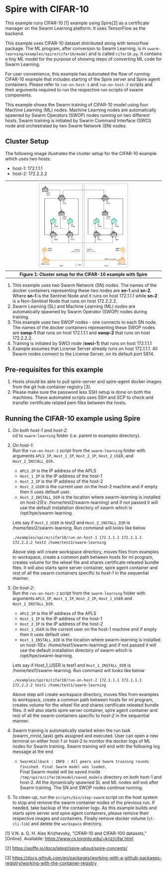 Spire with CIFAR-10
========

This example runs CIFAR-10 [1] example using Spire[2] as a certificate manager on the Swarm Learning platform. It uses TensorFlow as the backend.


This example uses CIFAR-10 dataset distributed along with tensorflow package. The ML program, after conversion to Swarm Learning, is in `swarm-learning/examples/spire/cifar10/model` and is called `cifar10.py`. It contains a tiny ML model for the purpose of showing steps of converting ML code for Swarm Learning. 

For user convenience, this example has automated the flow of running CIFAR-10 example that includes starting of the Spire server and Spire agent containers. Please refer to `run-on-host-1` and `run-on-host-2` scripts and their arguments required to run the respective run scripts of swarm components.

This example shows the Swarm training of CIFAR-10 model using four Machine Learning (ML) nodes. Machine Learning nodes are automatically spawned by Swarm Operators (SWOP) nodes running on two different hosts. Swarm training is initiated by Swarm Command Interface (SWCI) node and orchestrated by two Swarm Network (SN) nodes.

## Cluster Setup

The following image illustrates the cluster setup for the CIFAR-10 example which uses two hosts:  
- host-1: 172.1.1.1
- host-2: 172.2.2.2  


|<img width="60%" height="50%" src="../../figs/spire-cifar-setup.png">|
|:--:|
|<b>Figure 1: Cluster setup for the CIFAR-10 example with Spire</b>|

1. This example uses two Swarm Network (SN) nodes. The names of the docker containers representing these two nodes are **sn-1** and **sn-2**. Where **sn-1** is the Sentinel Node and it runs on host 172.1.1.1 while **sn-2** is a Non-Sentinel Node that runs on host 172.2.2.2.
2. Swarm Learning (SL) and Machine Learning (ML) nodes are automatically spawned by Swarm Operator (SWOP) nodes during training.
3. This example uses two SWOP nodes - one connects to each SN node. The names of the docker containers representing these SWOP nodes are **swop-1** that runs on host 172.1.1.1 and **swop-2** that runs on host 172.2.2.2.
4. Training is initiated by SWCI node (**swci-1**) that runs on host 172.1.1.1
5. Example assumes that License Server already runs on host 172.1.1.1. All Swarm nodes connect to the License Server, on its default port 5814.


## Pre-requisites for this example
1. Hosts should be able to pull spire-server and spire-agent docker images from the git hub container registry [3].
2. Please make sure the password less SSH setup is done on both the machines. These automated scripts uses SSH and SCP to check and transfer certificate related pem files between the hosts.

## Running the CIFAR-10 example using Spire

1. *On both host-1 and host-2*:</br>
   cd to `swarm-learning` folder (i.e. parent to examples directory). 
   
2. *On host-1*:</br>
   Run the `run-on-host-1` script  from the `swarm-learning` folder with arguments `APLS_IP`, `Host_1_IP`, `Host_2_IP`, `Host_2_USER`, and `Host_2_INSTALL_DIR`.
   - `APLS_IP` is the IP address of the APLS
   - `Host_1_IP` is the IP address of the host-1
   - `Host_2_IP` is the IP address of the host-2
   - `Host_2_USER` is the current user on the host-2 machine and if empty then it uses default user. 
   - `Host_2_INSTALL_DIR` is the location where swarm-learning is installed on host-2(Ex: /home/test2/swarm-learning) and if not passed it will use the default installation directory of swarm which is /opt/hpe/swarm-learning.  
   
   Lets say if `Host_2_USER` is test2 and `Host_2_INSTALL_DIR` is /home/test2/swarm-learning. Run command will looks like below 
   ```
   ./examples/spire/cifar10/run-on-host-1 172.1.1.1 172.1.1.1 172.2.2.2 test2 /home/test2/swarm-learning
   ```
   Above step will create workspace directory, moves files from examples to workspace, create a common path between hosts for ml program, creates volume for the wheel file and shares certificate releated bundle files. It will also starts spire server container, spire agent container and rest of all the swarm containers specific to *host-1* in the sequential manner. 
   
3. *On host-2*:</br>
   Run the `run-on-host-2` script  from the `swarm-learning` folder with arguments `APLS_IP`, `Host_1_IP`, `Host_2_IP`, `Host_1_USER` and `Host_1_INSTALL_DIR`.
   - `APLS_IP` is the IP address of the APLS
   - `Host_1_IP` is the IP address of the host-1
   - `Host_2_IP` is the IP address of the host-2
   - `Host_1_USER` is the current user on the host-1 machine and if empty then it uses default user. 
   - `Host_1_INSTALL_DIR` is the location where swarm-learning is installed on host-1(Ex: /home/test1/swarm-learning) and if not passed it will use the default installation directory of swarm which is /opt/hpe/swarm-learning.
   
   Lets say if Host_1_USER is test1 and `Host_1_INSTALL_DIR` is /home/test1/swarm-learning. Run command will looks like below  
   ```
   ./examples/spire/cifar10/run-on-host-2 172.1.1.1 172.1.1.1 172.2.2.2 test1 /home/test1/swarm-learning
   ```
      Above step will create workspace directory, moves files from examples to workspace, create a common path between hosts for ml program, creates volume for the wheel file and shares certificate releated bundle files. It will also starts spire server container, spire agent container and rest of all the swarm containers specific to *host-2* in the sequential manner. 
      
4. Swarm training is automatically started when the run task (swarm_mnist_task) gets assigned and executed. User can open a new terminal on either host-1 or host-2 to monitor the docker logs of ML nodes for Swarm training. Swarm training will end with the following log message at the end
    - `SwarmCallback : INFO : All peers and Swarm training rounds finished. Final Swarm model was loaded.`  
   Final Swarm model will be saved inside `/tmp/spire/cifar10/model/saved_models` directory on both host-1 and host-2. All the dynamically spawned SL and ML nodes will exit after Swarm training. The SN and SWOP nodes continue running.

5. To clean-up, run the `scripts/bin/stop-swarm` script on the host system to stop and remove the swarm container nodes of the previous run. If needed, take backup of the container logs. As this example builds and starts spire server and spire agent containers, please remove their respective images and containers. Finally remove docker volume (`sl-cli-lib`) and delete the `workspace` directory.
        


[1] V.N. a. G. H. Alex Krizhevsky, "CIFAR-10 and CIFAR-100 datasets," [Online]. Available: https://www.cs.toronto.edu/~kriz/cifar.html

[2] https://spiffe.io/docs/latest/spire-about/spire-concepts/ 

[3] https://docs.github.com/en/packages/working-with-a-github-packages-registry/working-with-the-container-registry
